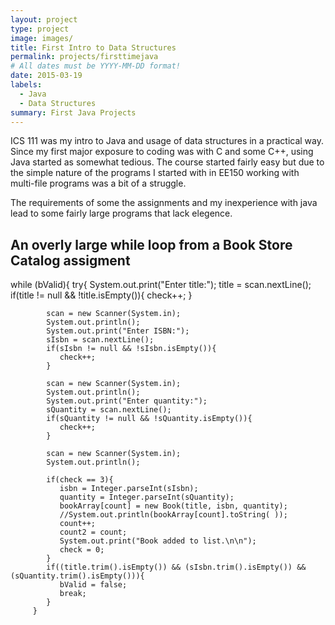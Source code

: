 ```yaml
---
layout: project
type: project
image: images/
title: First Intro to Data Structures
permalink: projects/firsttimejava
# All dates must be YYYY-MM-DD format!
date: 2015-03-19
labels:
  - Java
  - Data Structures
summary: First Java Projects
---
```


<div class="ui small rounded images">
</div>

  ICS 111 was my intro to Java and usage of data structures in a practical way.  Since my first major
  exposure to coding was with C and some C++, using Java started as somewhat tedious.  The course started
  fairly easy but due to the simple nature of the programs I started with in EE150 working with multi-file
  programs was a bit of a struggle.

The requirements of some the assignments and my inexperience with java lead to some fairly large programs
that lack elegence.

An overly large while loop from a Book Store Catalog assigment
-----------------------------------------------------------------------------------------------------------
while (bValid){
         try{
            System.out.print("Enter title:");
            title = scan.nextLine();
            if(title != null && !title.isEmpty()){
               check++;
            }
            
            scan = new Scanner(System.in);
            System.out.println();
            System.out.print("Enter ISBN:");
            sIsbn = scan.nextLine();
            if(sIsbn != null && !sIsbn.isEmpty()){
               check++;
            }
            
            scan = new Scanner(System.in);
            System.out.println();
            System.out.print("Enter quantity:");
            sQuantity = scan.nextLine();
            if(sQuantity != null && !sQuantity.isEmpty()){
               check++;
            }

            scan = new Scanner(System.in);
            System.out.println();
            
            if(check == 3){
               isbn = Integer.parseInt(sIsbn);
               quantity = Integer.parseInt(sQuantity);
               bookArray[count] = new Book(title, isbn, quantity);
               //System.out.println(bookArray[count].toString( ));
               count++;
               count2 = count;
               System.out.print("Book added to list.\n\n");
               check = 0;
            }
            if((title.trim().isEmpty()) && (sIsbn.trim().isEmpty()) && (sQuantity.trim().isEmpty())){
               bValid = false;
               break;
            }
         }
